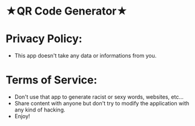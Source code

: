 # ★QR Code Generator★

# Privacy Policy:

- This app doesn't take any data or informations from you.

# Terms of Service:

- Don't use that app to generate racist or sexy words, websites, etc...
- Share content with anyone but don't try to modify the application with any kind of hacking.
- Enjoy!
